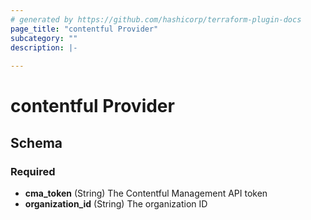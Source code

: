 ```yaml
---
# generated by https://github.com/hashicorp/terraform-plugin-docs
page_title: "contentful Provider"
subcategory: ""
description: |-
  
---
```


# contentful Provider





<!-- schema generated by tfplugindocs -->
## Schema

### Required

- **cma_token** (String) The Contentful Management API token
- **organization_id** (String) The organization ID
